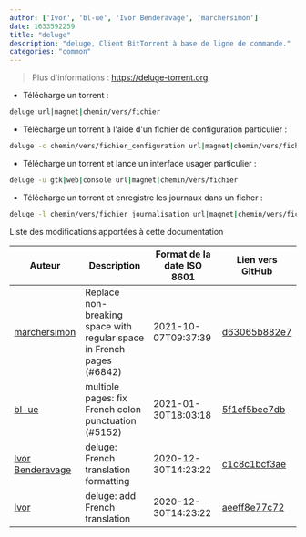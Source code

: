 ```yaml
---
author: ['Ivor', 'bl-ue', 'Ivor Benderavage', 'marchersimon']
date: 1633592259
title: "deluge"
description: "deluge, Client BitTorrent à base de ligne de commande."
categories: "common"
---
```

> Plus d'informations : <https://deluge-torrent.org>.

- Télécharge un torrent :

```bash
deluge url|magnet|chemin/vers/fichier
```

- Télécharge un torrent à l'aide d'un fichier de configuration particulier :

```bash
deluge -c chemin/vers/fichier_configuration url|magnet|chemin/vers/fichier
```

- Télécharge un torrent et lance un interface usager particulier :

```bash
deluge -u gtk|web|console url|magnet|chemin/vers/fichier
```

- Télécharge un torrent et enregistre les journaux dans un ficher :

```bash
deluge -l chemin/vers/fichier_journalisation url|magnet|chemin/vers/fichier
```
Liste des modifications apportées à cette documentation


Auteur | Description | Format de la date ISO 8601 | Lien vers GitHub
------|-----|-----|-----
[marchersimon](mailto:50295997+marchersimon@users.noreply.github.com) | Replace non-breaking space with regular space in French pages (#6842) | 2021-10-07T09:37:39 | [d63065b882e7](https://github.com/tldr-pages/tldr/commit/d63065b882e77c3d3361e76cfa7f28bf5415832e)
[bl-ue](mailto:54780737+bl-ue@users.noreply.github.com) | multiple pages: fix French colon punctuation (#5152) | 2021-01-30T18:03:18 | [5f1ef5bee7db](https://github.com/tldr-pages/tldr/commit/5f1ef5bee7dba1b2749d25e4d0a7be22c89cf8b4)
[Ivor Benderavage](mailto:ivor.benderavage@gmail.com) | deluge: French translation formatting | 2020-12-30T14:23:22 | [c1c8c1bcf3ae](https://github.com/tldr-pages/tldr/commit/c1c8c1bcf3aec849f5999edd09cfbdecf832c260)
[Ivor](mailto:ivor.benderavage@gmail.com) | deluge: add French translation | 2020-12-30T14:23:22 | [aeeff8e77c72](https://github.com/tldr-pages/tldr/commit/aeeff8e77c72465d846b515db5e13e1f3c67e02b)

